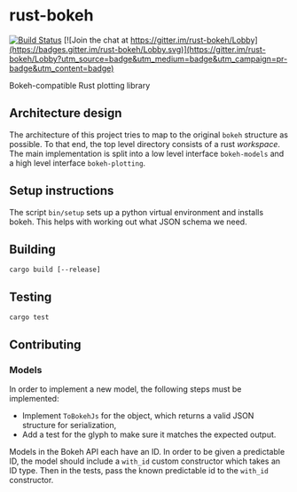 # rust-bokeh

[![Build Status](https://travis-ci.org/mindriot101/rust-bokeh.svg?branch=dev)](https://travis-ci.org/mindriot101/rust-bokeh)
[![Join the chat at https://gitter.im/rust-bokeh/Lobby](https://badges.gitter.im/rust-bokeh/Lobby.svg)](https://gitter.im/rust-bokeh/Lobby?utm_source=badge&utm_medium=badge&utm_campaign=pr-badge&utm_content=badge)

Bokeh-compatible Rust plotting library

## Architecture design

The architecture of this project tries to map to the original `bokeh`
structure as possible. To that end, the top level directory consists of
a rust *workspace*. The main implementation is split into a low level
interface `bokeh-models` and a high level interface `bokeh-plotting`.

## Setup instructions

The script `bin/setup` sets up a python virtual environment and installs
bokeh. This helps with working out what JSON schema we need.

## Building

`cargo build [--release]`

## Testing

`cargo test`

## Contributing

### Models

In order to implement a new model, the following steps must be
implemented:

- Implement `ToBokehJs` for the object, which returns a valid JSON
  structure for serialization,
- Add a test for the glyph to make sure it matches the expected output.

Models in the Bokeh API each have an ID. In order to be given a
predictable ID, the model should include a `with_id` custom constructor
which takes an ID type. Then in the tests, pass the known predictable id
to the `with_id` constructor.
